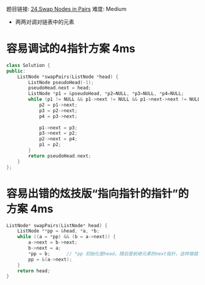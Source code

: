 题目链接: [24.Swap Nodes in Pairs][1]
难度: Medium

- 两两对调对链表中的元素

# 容易调试的4指针方案 4ms

```cpp
class Solution {
public:
    ListNode *swapPairs(ListNode *head) {
        ListNode pseudoHead(-1);
        pseudoHead.next = head;
        ListNode *p1 = &pseudoHead, *p2=NULL, *p3=NULL, *p4=NULL;
        while (p1 != NULL && p1->next != NULL && p1->next->next != NULL){
            p2 = p1->next;
            p3 = p2->next;
            p4 = p3->next;
            
            p1->next = p3;
            p3->next = p2;
            p2->next = p4;
            p1 = p2;
        }
        return pseudoHead.next;
    }
};
```

# 容易出错的炫技版“指向指针的指针”的方案 4ms

```cpp
ListNode* swapPairs(ListNode* head) {
    ListNode **pp = &head, *a, *b;
    while ((a = *pp) && (b = a->next)) {
        a->next = b->next;
        b->next = a;
        *pp = b;      // *pp 初始化是head，随后是前继元素的next指针，这样做就不用存储pre节点的指针了
        pp = &(a->next);
    }
    return head;
}
```

[1]: https://leetcode.com/problems/swap-nodes-in-pairs/